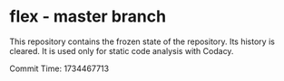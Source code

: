 # flex - master branch

This repository contains the frozen state of the repository.
Its history is cleared. It is used only for static code
analysis with Codacy.

Commit Time: 1734467713